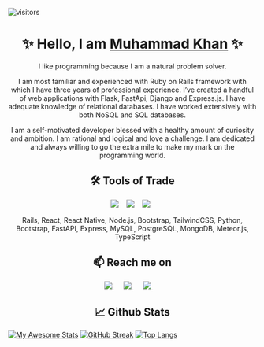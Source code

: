 ![visitors](https://visitor-badge.glitch.me/badge?page_id=mbm1607.visitor-badge&left_color=SlateBlue&right_color=Tomato&left_text=Profile%20Visits)

<h1 align="center">
  ✨ Hello, I am <a target='_blank' href='https://muhammadkhan.dev'>Muhammad Khan</a> ✨
</h1>

<p align="center">
  I like programming because I am a natural problem solver. 
</p>
<p align='center'>
  I am most familiar and experienced with Ruby on Rails framework with which I have three years of professional experience.
  I’ve created a handful of web applications with Flask, FastApi, Django and Express.js. 
  I have adequate knowledge of relational databases. I have worked extensively with both NoSQL and SQL databases.
</p>
<p align='center'>
  I am a self-motivated developer blessed with a healthy amount of curiosity and ambition. I am rational and logical and love a challenge. 
  I am dedicated and always willing to go the extra mile to make my mark on the programming world.
</p>

<h2 align="center">🛠️ Tools of Trade</h2>
<p align="center">
  <img src="https://img.shields.io/badge/node.js%20-%2343853D.svg?&style=for-the-badge&logo=node.js&logoColor=white" />&nbsp;&nbsp;&nbsp;
  <img src="https://img.shields.io/badge/react%20-%2300D9FF.svg?&style=for-the-badge&logo=react&logoColor=white" />&nbsp;&nbsp;&nbsp;
  <img src="https://img.shields.io/badge/tailwind-css%20-%231572B6.svg?&style=for-the-badge&logo=tailwind-css&logoColor=white" />&nbsp;&nbsp;
</p>
<p align="center">Rails, React, React Native, Node.js, Bootstrap, TailwindCSS, Python, Bootstrap, FastAPI, Express, MySQL, PostgreSQL, MongoDB, Meteor.js, TypeScript</p>


<h2 align="center">📫 Reach me on</h2>
<p align="center">
  <a target='_blank' href='https://www.linkedin.com/in/mbm1607'>
    <img src='https://img.shields.io/badge/linkedin-%230077B5.svg?&style=for-the-badge&logo=linkedin&logoColor=white' />
  </a>&nbsp;&nbsp;&nbsp;&nbsp;
  <a target='_blank' href='https://twitter.com/1607Mbm'>
    <img src='https://img.shields.io/badge/twitter-%231DA1F2.svg?&style=for-the-badge&logo=twitter&logoColor=white' />
  </a>&nbsp;&nbsp;&nbsp;&nbsp;
  <a href='mailto:muhammadkhan1607@gmail.com'>
    <img src='https://img.shields.io/badge/gmail-%23D14836.svg?&style=for-the-badge&logo=gmail&logoColor=white' />
  </a>&nbsp;&nbsp;&nbsp;&nbsp;
</p>

<h2 align="center">📈 Github Stats</h2>

[![My Awesome Stats](https://awesome-github-stats.azurewebsites.net/user-stats/MBM1607?cardType=level&theme=dracula&count_private=true&include_all_commits=true)](https://git.io/awesome-stats-card) [![GitHub Streak](https://github-readme-streak-stats.herokuapp.com?user=MBM1607&theme=dracula&date_format=j%20M%5B%20Y%5D&count_private=true)](https://git.io/streak-stats)
[![Top Langs](https://github-readme-stats.vercel.app/api/top-langs/?username=MBM1607&theme=dracula&card_width=950)](https://github.com/anuraghazra/github-readme-stats)
